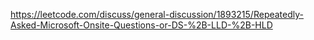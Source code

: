 https://leetcode.com/discuss/general-discussion/1893215/Repeatedly-Asked-Microsoft-Onsite-Questions-or-DS-%2B-LLD-%2B-HLD
